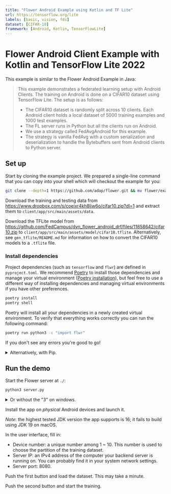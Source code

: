 ```yaml
---
title: "Flower Android Example using Kotlin and TF Lite"
url: https://tensorflow.org/lite
labels: [basic, vision, fds]
dataset: [CIFAR-10]
framework: [Android, Kotlin, TensorFlowLite]
---
```


# Flower Android Client Example with Kotlin and TensorFlow Lite 2022

This example is similar to the Flower Android Example in Java:

> This example demonstrates a federated learning setup with Android Clients. The training on Android is done on a CIFAR10 dataset using TensorFlow Lite. The setup is as follows:
>
> - The CIFAR10 dataset is randomly split across 10 clients. Each Android client holds a local dataset of 5000 training examples and 1000 test examples.
> - The FL server runs in Python but all the clients run on Android.
> - We use a strategy called FedAvgAndroid for this example.
> - The strategy is vanilla FedAvg with a custom serialization and deserialization to handle the Bytebuffers sent from Android clients to Python server.

## Set up

Start by cloning the example project. We prepared a single-line command that you can copy into your shell which will checkout the example for you:

```sh
git clone --depth=1 https://github.com/adap/flower.git && mv flower/examples/android-kotlin . && rm -rf flower && cd android-kotlin
```

Download the training and testing data from <https://www.dropbox.com/s/coeixr4kh8ljw6o/cifar10.zip?dl=1> and extract them to `client/app/src/main/assets/data`.

Download the TFLite model from <https://github.com/FedCampus/dyn_flower_android_drf/files/11858642/cifar10.zip> to `client/app/src/main/assets/model/cifar10.tflite`.
Alternatively, see `gen_tflite/README.md` for information on how to convert the CIFAR10 models to a `.tflite` file.

### Install dependencies

Project dependencies (such as `tensorflow` and `flwr`) are defined in `pyproject.toml`. We recommend [Poetry](https://python-poetry.org/docs/) to install those dependencies and manage your virtual environment ([Poetry installation](https://python-poetry.org/docs/#installation)), but feel free to use a different way of installing dependencies and managing virtual environments if you have other preferences.

```sh
poetry install
poetry shell
```

Poetry will install all your dependencies in a newly created virtual environment. To verify that everything works correctly you can run the following command:

```sh
poetry run python3 -c "import flwr"
```

If you don't see any errors you're good to go!

<details>
<summary>Alternatively, with Pip.</summary>

```sh
python3 -m pip install -r requirements.txt
```

</details>

## Run the demo

Start the Flower server at `./`:

```sh
python3 server.py
```

<details>
<summary>Or without the "3" on windows.</summary>

```sh
python server.py
```

</details>

Install the app on *physical* Android devices and launch it.

<!-- TODO: APK. -->

*Note*: the highest tested JDK version the app supports is 16; it fails to build using JDK 19 on macOS.

In the user interface, fill in:

- Device number: a unique number among 1 ~ 10.
  This number is used to choose the partition of the training dataset.
- Server IP: an IPv4 address of the computer your backend server is running on. You can probably find it in your system network settings.
- Server port: 8080.

Push the first button and load the dataset. This may take a minute.

Push the second button and start the training.
